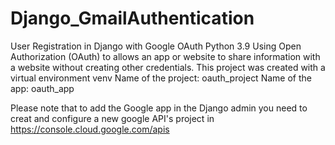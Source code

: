 # Django_GmailAuthentication
User Registration in Django with Google OAuth
Python 3.9
Using Open Authorization (OAuth) to allows an app or website to share information with a website without creating other credentials.
This project was created with a virtual environment venv
Name of the project: oauth_project
Name of the app: oauth_app

Please note that to add the Google app in the Django admin you need to creat and configure a new google API's project in https://console.cloud.google.com/apis
